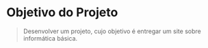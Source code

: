 # **Objetivo do Projeto**
> Desenvolver um projeto, cujo objetivo é entregar um site sobre informática básica.